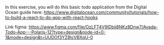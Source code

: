 In this exercise, you will do this basic todo application from the Digital Ocean guide here: https://www.digitalocean.com/community/tutorials/how-to-build-a-react-to-do-app-with-react-hooks

Link figma: https://www.figma.com/file/OzLFT4V9IDbjj8NKz8Dnw7/Avada-Todo-App---Polaris-12?type=design&node-id=0-1&mode=design&t=UUDOf3YZ8tcVBXqU-0